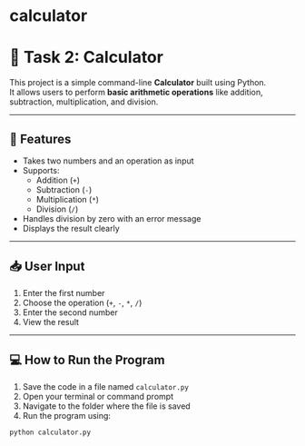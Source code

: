 # calculator

# 🧮 Task 2: Calculator

This project is a simple command-line **Calculator** built using Python.  
It allows users to perform **basic arithmetic operations** like addition, subtraction, multiplication, and division.

---

## 🚀 Features

- Takes two numbers and an operation as input
- Supports:
  - Addition (`+`)
  - Subtraction (`-`)
  - Multiplication (`*`)
  - Division (`/`)
- Handles division by zero with an error message
- Displays the result clearly

---

## 📥 User Input

1. Enter the first number  
2. Choose the operation (`+`, `-`, `*`, `/`)  
3. Enter the second number  
4. View the result

---

## 💻 How to Run the Program

1. Save the code in a file named `calculator.py`
2. Open your terminal or command prompt
3. Navigate to the folder where the file is saved
4. Run the program using:

```bash
python calculator.py
